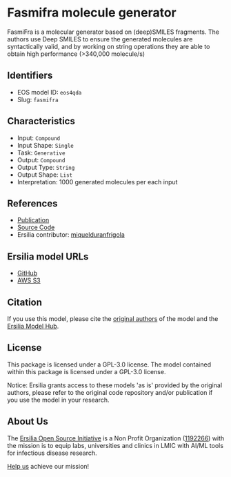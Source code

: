 # Fasmifra molecule generator

FasmiFra is a molecular generator based on (deep)SMILES fragments. The authors use Deep SMILES to ensure the generated molecules are syntactically valid, and by working on string operations they are able to obtain high performance (>340,000 molecule/s)

## Identifiers

* EOS model ID: `eos4qda`
* Slug: `fasmifra`

## Characteristics

* Input: `Compound`
* Input Shape: `Single`
* Task: `Generative`
* Output: `Compound`
* Output Type: `String`
* Output Shape: `List`
* Interpretation: 1000 generated molecules per each input

## References

* [Publication](https://jcheminf.biomedcentral.com/articles/10.1186/s13321-021-00566-4)
* [Source Code](https://github.com/UnixJunkie/FASMIFRA)
* Ersilia contributor: [miquelduranfrigola](https://github.com/miquelduranfrigola)

## Ersilia model URLs
* [GitHub](https://github.com/ersilia-os/eos4qda)
* [AWS S3](https://ersilia-models-zipped.s3.eu-central-1.amazonaws.com/eos4qda.zip)

## Citation

If you use this model, please cite the [original authors](https://jcheminf.biomedcentral.com/articles/10.1186/s13321-021-00566-4) of the model and the [Ersilia Model Hub](https://github.com/ersilia-os/ersilia/blob/master/CITATION.cff).

## License

This package is licensed under a GPL-3.0 license. The model contained within this package is licensed under a GPL-3.0 license.

Notice: Ersilia grants access to these models 'as is' provided by the original authors, please refer to the original code repository and/or publication if you use the model in your research.

## About Us

The [Ersilia Open Source Initiative](https://ersilia.io) is a Non Profit Organization ([1192266](https://register-of-charities.charitycommission.gov.uk/charity-search/-/charity-details/5170657/full-print)) with the mission is to equip labs, universities and clinics in LMIC with AI/ML tools for infectious disease research.

[Help us](https://www.ersilia.io/donate) achieve our mission!